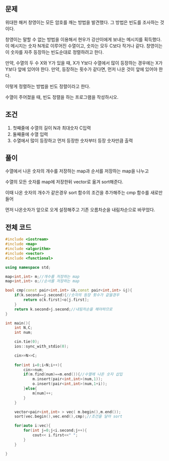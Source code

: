 ## 문제
위대한 해커 창영이는 모든 암호를 깨는 방법을 발견했다. 그 방법은 빈도를 조사하는 것이다.

창영이는 말할 수 없는 방법을 이용해서 현우가 강산이에게 보내는 메시지를 획득했다. 이 메시지는 숫자 N개로 이루어진 수열이고, 숫자는 모두 C보다 작거나 같다. 창영이는 이 숫자를 자주 등장하는 빈도순대로 정렬하려고 한다.

만약, 수열의 두 수 X와 Y가 있을 때, X가 Y보다 수열에서 많이 등장하는 경우에는 X가 Y보다 앞에 있어야 한다. 만약, 등장하는 횟수가 같다면, 먼저 나온 것이 앞에 있어야 한다.

이렇게 정렬하는 방법을 빈도 정렬이라고 한다.

수열이 주어졌을 때, 빈도 정렬을 하는 프로그램을 작성하시오.
## 조건
1. 첫째줄에 수열의 길이 N과 최대숫자 C입력
2. 둘째줄에 수열 입력
3. 수열에서 많이 등장하고 먼저 등장한 숫자부터 등장 숫자만큼 출력
## 풀이
수열에서 나온 숫자의 개수를 저장하는 map과 순서를 저장하는 map을 나누고

수열의 모든 숫자를 map에 저장한뒤 vector로 옮겨 sort해준다.

이때 나온 숫자의 개수가 같은경우 sort 함수의 조건을 추가해주는 cmp 함수를 새로만들어

먼저 나온숫자가 앞으로 오게 설정해주고 기존 오름차순을 내림차순으로 바꾸었다.
## 전체 코드
```cpp
#include <iostream>
#include <map>
#include <algorithm>
#include <vector>
#include <functional>

using namespace std;

map<int,int> m;//개수를 저장하는 map
map<int,int> o;//순서를 저장하는 map

bool cmp(const pair<int,int> &k,const pair<int,int> &j){
    if(k.second==j.second){//숫자의 등장 횟수가 같을경우
        return o[k.first]<o[j.first];
    }
    return k.second>j.second;//내림차순을 해야하므로
}

int main(){
    int N,C;
    int num;

    cin.tie(0);
    ios::sync_with_stdio(0);

    cin>>N>>C;
    
    for(int i=0;i<N;i++){
        cin>>num;
        if(m.find(num)==m.end()){//수열에 나온 숫자 삽입
            m.insert(pair<int,int>(num,1));
            o.insert(pair<int,int>(num,1+i));
        }else{
            m[num]++;
        }
    }

    vector<pair<int,int> > vec( m.begin(),m.end());
    sort(vec.begin(),vec.end(),cmp);//조건을 달아 sort

    for(auto i:vec){
        for(int j=0;j<i.second;j++){
            cout<< i.first<<" ";
        }
    }

}
```
